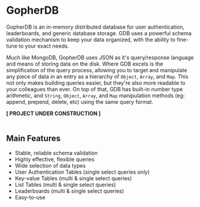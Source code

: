 # GopherDB
GopherDB is an in-memory distributed database for user authentication, leaderboards, and generic database storage. GDB uses a powerful schema validation mechanism to keep your data organized, with the ability to fine-tune to your exact needs.

Much like MongoDB, GopherDB uses JSON as it's query/response language and means of storing data on the disk. Where GDB excels is the simplification of the query process, allowing you to target and manipulate any piece of data in an entry as a hierarchy of `Object`, `Array`, and `Map`. This not only makes building queries easier, but they're also more readable to your colleagues than ever. On top of that, GDB has built-in number type arithmetic, and `String`, `Object`, `Array`, and `Map` manipulation methods (eg: append, prepend, delete, etc) using the same query format.

**[ PROJECT UNDER CONSTRUCTION ]**
<br>
<br>
## Main Features
  - Stable, reliable schema validation
  - Highly effective, flexible queries
  - Wide selection of data types
  - User Authentication Tables (single select queries only)
  - Key-value Tables (multi & single select queries)
  - List Tables (multi & single select queries)
  - Leaderboards (multi & single select queries)
  - Easy-to-use
  
